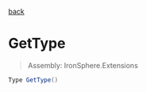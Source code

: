﻿

[back](/IronSphere.Extensions/types/TypeExtension)

# GetType

> Assembly: IronSphere.Extensions

```csharp
Type GetType()
```



 